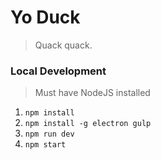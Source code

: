# Yo Duck
> Quack quack.

### Local Development
> Must have NodeJS installed

1. `npm install`
1. `npm install -g electron gulp`
1. `npm run dev`
1. `npm start`